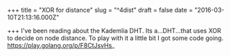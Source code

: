 
+++
title = "XOR for distance"
slug = "^4dist"
draft = false
date = "2016-03-10T21:13:16.000Z"

+++
I've been reading about the Kademlia DHT. Its a...DHT...that uses XOR to decide on node distance.
To play with it a little bit I got some code going.
https://play.golang.org/p/F8CtJsvHs_
